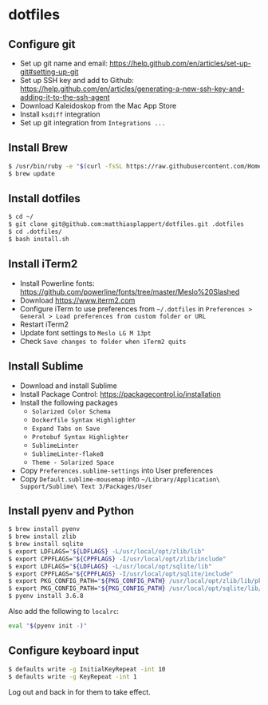 dotfiles
========

## Configure git
* Set up git name and email: https://help.github.com/en/articles/set-up-git#setting-up-git
* Set up SSH key and add to Github: https://help.github.com/en/articles/generating-a-new-ssh-key-and-adding-it-to-the-ssh-agent
* Download Kaleidoskop from the Mac App Store
* Install `ksdiff` integration
* Set up git integration from `Integrations ...`

## Install Brew
```sh
$ /usr/bin/ruby -e "$(curl -fsSL https://raw.githubusercontent.com/Homebrew/install/master/install)"
$ brew update
```

## Install dotfiles
```sh
$ cd ~/
$ git clone git@github.com:matthiasplappert/dotfiles.git .dotfiles
$ cd .dotfiles/
$ bash install.sh
```

## Install iTerm2
* Install Powerline fonts: https://github.com/powerline/fonts/tree/master/Meslo%20Slashed
* Download https://www.iterm2.com
* Configure iTerm to use preferences from `~/.dotfiles` in `Preferences > General > Load preferences from custom folder or URL`
* Restart iTerm2
* Update font settings to `Meslo LG M 13pt`
* Check `Save changes to folder when iTerm2 quits`

## Install Sublime
* Download and install Sublime
* Install Package Control: https://packagecontrol.io/installation
* Install the following packages
    * `Solarized Color Schema`
    * `Dockerfile Syntax Highlighter`
    * `Expand Tabs on Save`
    * `Protobuf Syntax Highlighter`
    * `SublimeLinter`
    * `SublimeLinter-flake8`
    * `Theme - Solarized Space`
* Copy `Preferences.sublime-settings` into User preferences
* Copy `Default.sublime-mousemap` into `~/Library/Application\ Support/Sublime\ Text 3/Packages/User`

## Install pyenv and Python
```sh
$ brew install pyenv
$ brew install zlib
$ brew install sqlite
$ export LDFLAGS="${LDFLAGS} -L/usr/local/opt/zlib/lib"
$ export CPPFLAGS="${CPPFLAGS} -I/usr/local/opt/zlib/include"
$ export LDFLAGS="${LDFLAGS} -L/usr/local/opt/sqlite/lib"
$ export CPPFLAGS="${CPPFLAGS} -I/usr/local/opt/sqlite/include"
$ export PKG_CONFIG_PATH="${PKG_CONFIG_PATH} /usr/local/opt/zlib/lib/pkgconfig"
$ export PKG_CONFIG_PATH="${PKG_CONFIG_PATH} /usr/local/opt/sqlite/lib/pkgconfig"
$ pyenv install 3.6.8
```

Also add the following to `localrc`:
```bash
eval "$(pyenv init -)"
```

## Configure keyboard input
```sh
$ defaults write -g InitialKeyRepeat -int 10
$ defaults write -g KeyRepeat -int 1
```

Log out and back in for them to take effect.